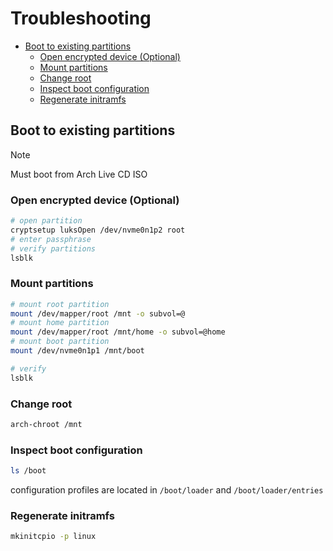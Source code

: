 # Troubleshooting

<!-- vim-markdown-toc GFM -->

* [Boot to existing partitions](#boot-to-existing-partitions)
  * [Open encrypted device (Optional)](#open-encrypted-device-optional)
  * [Mount partitions](#mount-partitions)
  * [Change root](#change-root)
  * [Inspect boot configuration](#inspect-boot-configuration)
  * [Regenerate initramfs](#regenerate-initramfs)

<!-- vim-markdown-toc -->

## Boot to existing partitions

> [!NOTE]
> Must boot from Arch Live CD ISO

### Open encrypted device (Optional)

```bash
# open partition
cryptsetup luksOpen /dev/nvme0n1p2 root
# enter passphrase
# verify partitions
lsblk
```

### Mount partitions

```bash
# mount root partition
mount /dev/mapper/root /mnt -o subvol=@
# mount home partition
mount /dev/mapper/root /mnt/home -o subvol=@home
# mount boot partition
mount /dev/nvme0n1p1 /mnt/boot

# verify
lsblk
```

### Change root

```bash
arch-chroot /mnt
```

### Inspect boot configuration

```bash
ls /boot
```

configuration profiles are located in `/boot/loader` and `/boot/loader/entries`

### Regenerate initramfs

```bash
mkinitcpio -p linux
```
